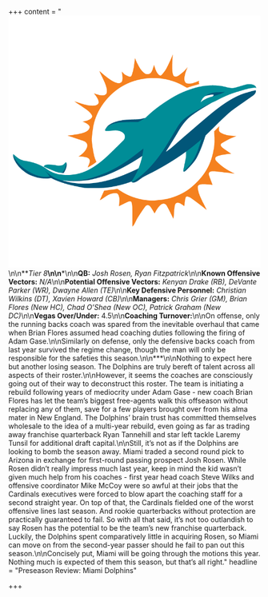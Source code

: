 +++
content = "![](/uploads/teamLogos/dolphins.png)\n\n**_Tier 8_**\n\n***\n\n**QB:** _Josh Rosen, Ryan Fitzpatrick_\n\n**Known Offensive Vectors:** _N/A_\n\n**Potential Offensive Vectors:** _Kenyan Drake (RB), DeVante Parker (WR), Dwayne Allen (TE)_\n\n**Key Defensive Personnel:** _Christian Wilkins (DT), Xavien Howard (CB)_\n\n**Managers:** _Chris Grier (GM), Brian Flores (New HC), Chad O’Shea (New OC), Patrick Graham (New DC)_\n\n**Vegas Over/Under:** 4.5\n\n**Coaching Turnover:**\n\nOn offense, only the running backs coach was spared from the inevitable overhaul that came when Brian Flores assumed head coaching duties following the firing of Adam Gase.\n\nSimilarly on defense, only the defensive backs coach from last year survived the regime change, though the man will only be responsible for the safeties this season.\n\n***\n\nNothing to expect here but another losing season. The Dolphins are truly bereft of talent across all aspects of their roster.\n\nHowever, it seems the coaches are consciously going out of their way to deconstruct this roster. The team is initiating a rebuild following years of mediocrity under Adam Gase - new coach Brian Flores has let the team’s biggest free-agents walk this offseason without replacing any of them, save for a few players brought over from his alma mater in New England. The Dolphins’ brain trust has committed themselves wholesale to the idea of a multi-year rebuild, even going as far as trading away franchise quarterback Ryan Tannehill and star left tackle Laremy Tunsil for additional draft capital.\n\nStill, it’s not as if the Dolphins are looking to bomb the season away. Miami traded a second round pick to Arizona in exchange for first-round passing prospect Josh Rosen. While Rosen didn’t really impress much last year, keep in mind the kid wasn’t given much help from his coaches - first year head coach Steve Wilks and offensive coordinator Mike McCoy were so awful at their jobs that the Cardinals executives were forced to blow apart the coaching staff for a second straight year. On top of that, the Cardinals fielded one of the worst offensive lines last season. And rookie quarterbacks without protection are practically guaranteed to fail. So with all that said, it’s not too outlandish to say Rosen has the potential to be the team’s new franchise quarterback. Luckily, the Dolphins spent comparatively little in acquiring Rosen, so Miami can move on from the second-year passer should he fail to pan out this season.\n\nConcisely put, Miami will be going through the motions this year. Nothing much is expected of them this season, but that’s all right."
headline = "Preseason Review: Miami Dolphins"

+++
